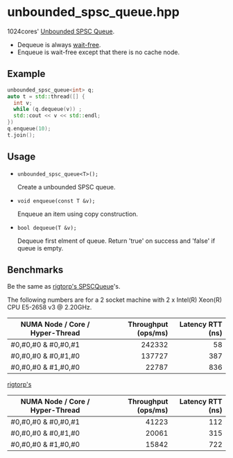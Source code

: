 # unbounded_spsc_queue.hpp
1024cores' [Unbounded SPSC Queue](1).

- Dequeue is always [wait-free](2).
- Enqueue is wait-free except that there is no cache node.

## Example

``` cpp
unbounded_spsc_queue<int> q;
auto t = std::thread([] {
  int v;
  while (q.dequeue(v)) ;
  std::cout << v << std::endl;
})
q.enqueue(10);
t.join();
```
## Usage

- `unbounded_spsc_queue<T>();`

  Create a unbounded SPSC queue.

- `void enqueue(const T &v);`  

  Enqueue an item using copy construction.
  
- `bool dequeue(T &v);`

  Dequeue first elment of queue. Return 'true' on success and 'false' if queue is empty.
  
## Benchmarks

Be the same as [rigtorp's SPSCQueue][3]'s.

The following numbers are for a 2 socket machine with 2 x Intel(R) Xeon(R) CPU E5-2658 v3 @ 2.20GHz.

| NUMA Node / Core / Hyper-Thread | Throughput (ops/ms) | Latency RTT (ns) |
| ------------------------------- | -------------------:| ----------------:|
| #0,#0,#0 & #0,#0,#1             |              242332 |               58 |
| #0,#0,#0 & #0,#1,#0             |              137727 |              387 |
| #0,#0,#0 & #1,#0,#0             |               22787 |              836 |

[rigtorp's][3]

| NUMA Node / Core / Hyper-Thread | Throughput (ops/ms) | Latency RTT (ns) |
| ------------------------------- | -------------------:| ----------------:|
| #0,#0,#0 & #0,#0,#1             |               41223 |              112 |
| #0,#0,#0 & #0,#1,#0             |               20061 |              315 |
| #0,#0,#0 & #1,#0,#0             |               15842 |              722 |
  
[1]: http://www.1024cores.net/home/lock-free-algorithms/queues/unbounded-spsc-queue
[2]: https://en.wikipedia.org/wiki/Non-blocking_algorithm#Wait-freedom
[3]: https://github.com/rigtorp/SPSCQueue
